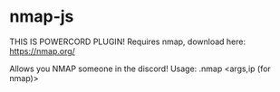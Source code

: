 # nmap-js

THIS IS POWERCORD PLUGIN!
Requires nmap, download here: https://nmap.org/

Allows you NMAP someone in the discord!
Usage:
.nmap <args,ip (for nmap)>

